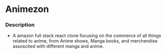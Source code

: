 # Animezon

### Description
* A amazon full stack react clone focusing on the commerce of all things related to anime, from Anime shows, Manga books, and merchendise assoscited with different manga and anime.
